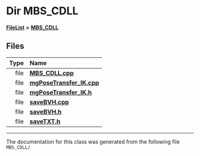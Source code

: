 

# Dir MBS\_CDLL



[**FileList**](files.md) **>** [**MBS\_CDLL**](dir_ddc84d54b9d1cd5babbd6fb469a13a43.md)












## Files

| Type | Name |
| ---: | :--- |
| file | [**MBS\_CDLL.cpp**](_m_b_s___c_d_l_l_8cpp.md) <br> |
| file | [**mgPoseTransfer\_IK.cpp**](mg_pose_transfer___i_k_8cpp.md) <br> |
| file | [**mgPoseTransfer\_IK.h**](mg_pose_transfer___i_k_8h.md) <br> |
| file | [**saveBVH.cpp**](save_b_v_h_8cpp.md) <br> |
| file | [**saveBVH.h**](save_b_v_h_8h.md) <br> |
| file | [**saveTXT.h**](save_t_x_t_8h.md) <br> |



























































------------------------------
The documentation for this class was generated from the following file `MBS_CDLL/`

